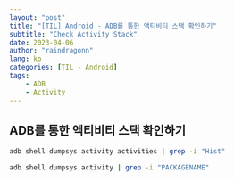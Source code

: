 ```yaml
---
layout: "post"
title: "[TIL] Android - ADB를 통한 액티비티 스택 확인하기"
subtitle: "Check Activity Stack"
date: 2023-04-06
author: "raindragonn"
lang: ko
categories: [TIL - Android]
tags:
    - ADB
    - Activity
---
```


## ADB를 통한 액티비티 스택 확인하기

```bash
adb shell dumpsys activity activities | grep -i "Hist"

adb shell dumpsys activity | grep -i "PACKAGENAME"
```
